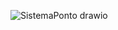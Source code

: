 ![SistemaPonto drawio](https://github.com/user-attachments/assets/b7100b97-d90a-42f0-8fe9-eb4d94aa98b1)
